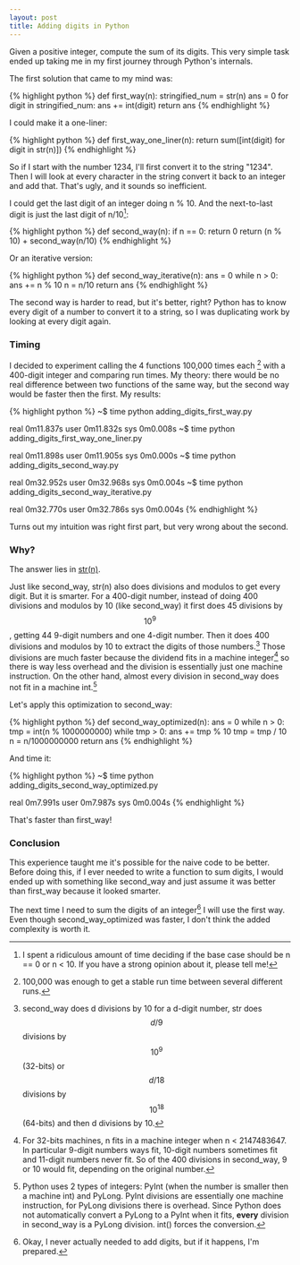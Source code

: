 ```yaml
---
layout: post
title: Adding digits in Python
---
```


Given a positive integer, compute the sum of its digits. This very simple task ended up taking me in my first journey through Python's internals.


The first solution that came to my mind was:

{% highlight python %}
def first_way(n):
    stringified_num = str(n)
    ans = 0
    for digit in stringified_num:
        ans += int(digit)
    return ans
{% endhighlight %}

I could make it a one-liner:

{% highlight python %}
def first_way_one_liner(n):
    return sum([int(digit) for digit in str(n)])
{% endhighlight %}

So if I start with the number 1234, I'll first convert it to the string "1234". Then I will look at every character in the string convert it back to an integer and add that. That's ugly, and it sounds so inefficient.


I could get the last digit of an integer doing n % 10. And the next-to-last digit is just the last digit of n/10[^1]:

{% highlight python %}
def second_way(n):
    if n == 0:
        return 0
    return (n % 10) + second_way(n/10)
{% endhighlight %}

Or an iterative version:

{% highlight python %}
def second_way_iterative(n):
    ans = 0
    while n > 0:
        ans += n % 10
        n = n/10
    return ans
{% endhighlight %}

The second way is harder to read, but it's better, right? Python has to know every digit of a number to convert it to a string, so I was duplicating work by looking at every digit again.

### Timing

I decided to experiment calling the 4 functions 100,000 times each [^2] with a 400-digit integer and comparing run times. My theory: there would be no real difference between two functions of the same way, but the second way would be faster then the first. My results:

{% highlight python %}
~$ time python adding_digits_first_way.py

real	0m11.837s
user	0m11.832s
sys	0m0.008s
~$ time python adding_digits_first_way_one_liner.py

real	0m11.898s
user	0m11.905s
sys	0m0.000s
~$ time python adding_digits_second_way.py

real	0m32.952s
user	0m32.968s
sys	0m0.004s
~$ time python adding_digits_second_way_iterative.py

real	0m32.770s
user	0m32.786s
sys	0m0.004s
{% endhighlight %}

Turns out my intuition was right first part, but very wrong about the second.

### Why?

The answer lies in [str(n)](https://github.com/python-git/python/blob/master/Objects/longobject.c#L1294).

Just like second_way, str(n) also does divisions and modulos to get every digit. But it is smarter. For a 400-digit number, instead of doing 400 divisions and modulos by 10 (like second_way) it first does 45 divisions by $$10^9$$, getting 44 9-digit numbers and one 4-digit number. Then it does 400 divisions and modulos by 10 to extract the digits of those numbers.[^3] Those divisions are much faster because the dividend fits in a machine integer[^4] so there is way less overhead and the division is essentially just one machine instruction. On the other hand, almost every division in second_way does not fit in a machine int.[^5]

Let's apply this optimization to second_way:

{% highlight python %}
def second_way_optimized(n):
    ans = 0
    while n > 0:
        tmp = int(n % 1000000000)
        while tmp > 0:
            ans += tmp % 10
            tmp = tmp / 10
        n = n/1000000000
    return ans
{% endhighlight %}

And time it:

{% highlight python %}
~$ time python adding_digits_second_way_optimized.py

real	0m7.991s
user	0m7.987s
sys	0m0.004s
{% endhighlight %}

That's faster than first_way!

### Conclusion

This experience taught me it's possible for the naive code to be better. Before doing this, if I ever needed to write a function to sum digits, I would ended up with something like second_way and just assume it was better than first_way because it looked smarter.

The next time I need to sum the digits of an integer[^6] I will use the first way. Even though second_way_optimized was faster, I don't think the added complexity is worth it.

[^1]: I spent a ridiculous amount of time deciding if the base case should be n == 0 or n < 10. If you have a strong opinion about it, please tell me!
[^2]: 100,000 was enough to get a stable run time between several different runs.
[^3]: second_way does d divisions by 10 for a d-digit number, str does $$d/9$$ divisions by $$10^9$$ (32-bits) or $$d/18$$ divisions by $$10^{18}$$ (64-bits) and then d divisions by 10.
[^4]: For 32-bits machines, n fits in a machine integer when  n < 2147483647. In particular 9-digit numbers ways fit, 10-digit numbers sometimes fit and 11-digit numbers never fit. So of the 400 divisions in second_way, 9 or 10 would fit, depending on the original number.
[^5]: Python uses 2 types of integers: PyInt (when the number is smaller then a machine int) and PyLong. PyInt divisions are essentially one machine instruction, for PyLong divisions there is overhead. Since Python does not automatically convert a PyLong to a PyInt when it fits, **every** division in second_way is a PyLong division. int() forces the conversion.
[^6]: Okay, I never actually needed to add digits, but if it happens, I'm prepared.
